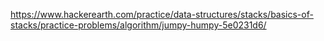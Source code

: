 https://www.hackerearth.com/practice/data-structures/stacks/basics-of-stacks/practice-problems/algorithm/jumpy-humpy-5e0231d6/
